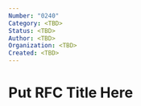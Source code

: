 ```yaml
---
Number: "0240"
Category: <TBD>
Status: <TBD>
Author: <TBD>
Organization: <TBD>
Created: <TBD>
---
```


# Put RFC Title Here
